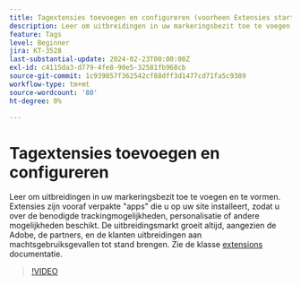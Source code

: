 ```yaml
---
title: Tagextensies toevoegen en configureren (voorheen Extensies starten)
description: Leer om uitbreidingen in uw markeringsbezit toe te voegen en te vormen.
feature: Tags
level: Beginner
jira: KT-3528
last-substantial-update: 2024-02-23T00:00:00Z
exl-id: c4115da3-d779-4fe8-90e5-32581fb968cb
source-git-commit: 1c939857f362542cf88dff3d1477cd71fa5c9389
workflow-type: tm+mt
source-wordcount: '80'
ht-degree: 0%

---
```


# Tagextensies toevoegen en configureren

Leer om uitbreidingen in uw markeringsbezit toe te voegen en te vormen. Extensies zijn vooraf verpakte &quot;apps&quot; die u op uw site installeert, zodat u over de benodigde trackingmogelijkheden, personalisatie of andere mogelijkheden beschikt. De uitbreidingsmarkt groeit altijd, aangezien de Adobe, de partners, en de klanten uitbreidingen aan machtsgebruiksgevallen tot stand brengen. Zie de klasse [extensions](https://experienceleague.adobe.com/docs/experience-platform/tags/ui/extensions/overview.html) documentatie.

>[!VIDEO](https://video.tv.adobe.com/v/28732/?learn=on)
